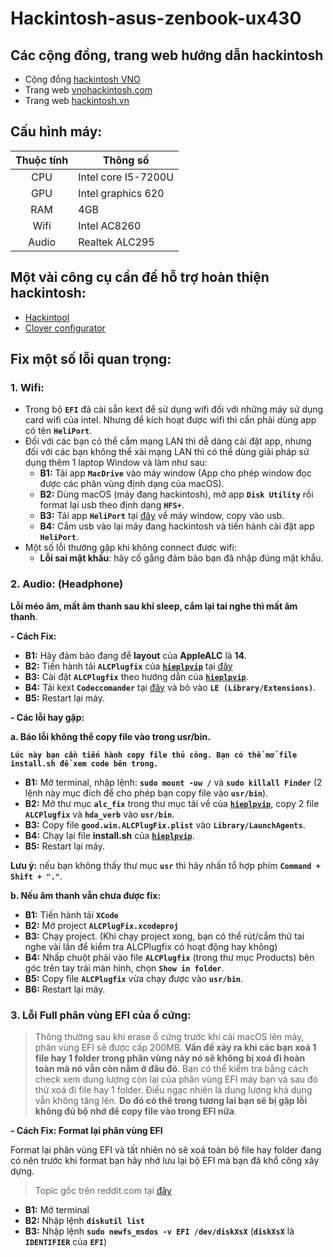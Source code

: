 # Hackintosh-asus-zenbook-ux430

## Các cộng đồng, trang web hướng dẫn hackintosh
- Cộng đồng [hackintosh VNO](https://www.facebook.com/groups/vnohackintosh/?epa=SEARCH_BOX)
- Trang web [vnohackintosh.com](https://vnohackintosh.com)
- Trang web [hackintosh.vn](https://hackintosh.vn)

## Cấu hình máy:

|   Thuộc tính  |       Thông số      |
|:-------------:|---------------------|
|      CPU      | Intel core I5-7200U |
|      GPU      | Intel graphics 620  |
|      RAM      | 4GB                 |
|      Wifi     | Intel AC8260        |
|      Audio    | Realtek ALC295      |

## Một vài công cụ cần để hỗ trợ hoàn thiện hackintosh:
- [Hackintool]()
- [Clover configurator]()

## Fix một số lỗi quan trọng:
### 1. Wifi:
- Trong bộ **`EFI`** đã cài sẵn kext để sử dụng wifi đối với những máy sử dụng card wifi của intel. Nhưng để kích hoạt được wifi thì cần phải dùng app có tên **`HeliPort`**.
- Đối với các bạn có thể cắm mạng LAN thì dễ dàng cài đặt app, nhưng đối với các bạn không thể xài mạng LAN thì có thể dùng giải pháp sử dụng thêm 1 laptop Window và làm như sau:
    - **B1:** Tải app **`MacDrive`** vào máy window (App cho phép window đọc được các phân vùng định dạng của macOS).
    - **B2:** Dùng macOS (máy đang hackintosh), mở app **`Disk Utility`** rồi format lại usb theo định dạng **`HFS+`**.
    - **B3:** Tải app **`HeliPort`** tại [đây](https://github.com/OpenIntelWireless/HeliPort/releases/tag/v1.0.0) về máy window, copy vào usb.
    - **B4:** Cắm usb vào lại máy đang hackintosh và tiến hành cài đặt app **`HeliPort`**.
- Một số lỗi thường gặp khi không connect được wifi:
    - **Lỗi sai mật khẩu**: hãy cố gắng đảm bảo bạn đã nhập đúng mật khẩu.

### 2. Audio: (Headphone)
**Lỗi méo âm, mất âm thanh sau khi sleep, cắm lại tai nghe thì mất âm thanh**.

**- Cách Fix:**
- **B1:** Hãy đảm bảo đang để **layout** của **AppleALC** là **14**.
- **B2:** Tiến hành tải **`ALCPlugfix`** của [**`hieplpvip`**](https://github.com/hieplpvip) tại [đây](https://github.com/hieplpvip/ALC295PlugFix)
- **B3:** Cài đặt **`ALCPlugfix`** theo hướng dẫn của [**`hieplpvip`**](https://github.com/hieplpvip).
- **B4:** Tải kext **`Codeccomander`** tại [đây](https://bitbucket.org/RehabMan/os-x-eapd-codec-commander/downloads/) và bỏ vào **`LE (Library/Extensions)`**.
- **B5:** Restart lại máy.
    
**- Các lỗi hay gặp:**

**a. Báo lỗi không thể copy file vào trong usr/bin.**

**`Lúc này bạn cần tiến hành copy file thủ công. Bạn có thể mở file install.sh để xem code bên trong.`**

- **B1:** Mở terminal, nhập lệnh: **`sudo mount -uw /`** và **`sudo killall Finder`**
    (2 lệnh này mục đích để cho phép bạn copy file vào **`usr/bin`**).
- **B2:** Mở thư mục **`alc_fix`** trong thư mục tải về của [**`hieplpvip`**](https://github.com/hieplpvip), copy 2 file **`ALCPlugfix`** và **`hda_verb`** vào **`usr/bin`**.
- **B3:** Copy file **`good.win.ALCPlugFix.plist`** vào **`Library/LaunchAgents`**.
- **B4:** Chạy lại file **install.sh** của [**`hieplpvip`**](https://github.com/hieplpvip).
- **B5:** Restart lại máy.

**Lưu ý:** nếu bạn không thấy thư mục  **`usr`** thì hãy nhấn tổ hợp phím **`Command + Shift + "."`**.

**b. Nếu âm thanh vẫn chưa được fix:**

- **B1:** Tiến hành tải **`XCode`**
- **B2:** Mở project **`ALCPlugFix.xcodeproj`**
- **B3:** Chạy project.
(Khi chạy project xong, bạn có thể rút/cắm thử tai nghe vài lần để kiểm tra ALCPlugfix có hoạt động hay không)
- **B4:** Nhấp chuột phải vào file **`ALCPlugfix`** (trong thư mục Products) bên góc trên tay trái màn hình, chọn **`Show in folder`**.
- **B5:** Copy file **`ALCPlugfix`** vừa chạy được vào **`usr/bin`**.
- **B6:** Restart lại máy.

### 3. Lỗi Full phân vùng EFI của ổ cứng:

>Thông thường sau khi erase ổ cứng trước khi cài macOS lên máy, phân vùng EFI sẽ được cấp 200MB. **Vấn đề xảy ra khi các bạn xoá 1 file hay 1 folder trong phân vùng này nó sẽ không bị xoá đi hoàn toàn mà nó vẫn còn nằm ở đâu đó**. Bạn có thể kiểm tra bằng cách check xem dung lượng còn lại của phân vùng EFI máy bạn và sau đó thử xoá đi file hay 1 folder. Điều ngạc nhiên là dung lượng khả dụng vẫn không tăng lên. **Do đó có thể trong tương lai bạn sẽ bị gặp lỗi không đủ bộ nhớ để copy file vào trong EFI nữa**.

**- Cách Fix: Format lại phân vùng EFI**

Format lại phân vùng EFI và tất nhiên nó sẽ xoá toàn bộ file hay folder đang có nên trước khi format bạn hãy nhớ lưu lại bộ EFI mà bạn đã khổ công xây dựng.

>Topic gốc trên reddit.com tại [đây](https://www.reddit.com/r/hackintosh/comments/8rjdg8/efi_partition_full/) 

- **B1:** Mở terminal
- **B2:** Nhập lệnh **`diskutil list`**
- **B3:** Nhập lệnh **`sudo newfs_msdos -v EFI /dev/diskXsX`**
(**`diskXsX`** là **`IDENTIFIER`** của **`EFI`**)